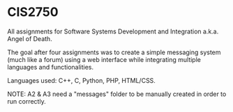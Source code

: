 # CIS2750
All assignments for Software Systems Development and Integration a.k.a. Angel of Death.

The goal after four assignments was to create a simple messaging system (much like a forum)
using a web interface while integrating multiple languages and functionalities.

Languages used: C++, C, Python, PHP, HTML/CSS.

NOTE: A2 & A3 need a "messages" folder to be manually created in order to run correctly.
